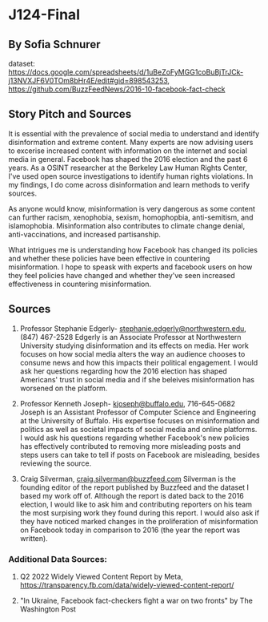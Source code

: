 # J124-Final
## By Sofia Schnurer

dataset: https://docs.google.com/spreadsheets/d/1uBeZoFyMGG1coBuBjTrJCk-j13NVXJF6V0TOm8bHr4E/edit#gid=898543253, https://github.com/BuzzFeedNews/2016-10-facebook-fact-check

## Story Pitch and Sources

It is essential with the prevalence of social media to understand and identify disinformation and extreme content. Many experts are now advising users to excerise increased content with information on the internet and social media in general. Facebook has shaped the 2016 election and the past 6 years. As a OSINT researcher at the Berkeley Law Human Rights Center, I've used open source investigations to identify human rights violations. In my findings, I do come across disinformation and learn methods to verify sources. 

As anyone would know, misinformation is very dangerous as some content can further racism, xenophobia, sexism, homophopbia, anti-semitism, and islamophobia. Misinformation also contributes to climate change denial, anti-vaccinations, and increased partisanship. 

What intrigues me is understanding how Facebook has changed its policies and whether these policies have been effective in countering misinformation. I hope to speask with experts and facebook users on how they feel policies have changed and whether they've seen increased effectiveness in countering misinformation. 

## Sources

1. Professor Stephanie Edgerly- stephanie.edgerly@northwestern.edu, (847) 467-2528
Edgerly is an Associate Professor at Northwestern University studying disinformation and its effects on media. Her work focuses on how social media alters the way an audience chooses to consume news and how this impacts their political engagement. I would ask her questions regarding how the 2016 election has shaped Americans' trust in social media and if she beleives misinformation has worsened on the platform. 

2. Professor Kenneth Joseph- kjoseph@buffalo.edu, 716-645-0682
Joseph is an Assistant Professor of Computer Science and Engineering at the University of Buffalo. His expertise focuses on misinformation and politics as well as societal impacts of social media and online platforms. I would ask his questions regarding whether Facebook's new policies has effectively contributed to removing more misleading posts and steps users can take to tell if posts on Facebook are misleading, besides reviewing the source. 

3. Craig Silverman, craig.silverman@buzzfeed.com
Silverman is the founding editor of the report published by Buzzfeed and the dataset I based my work off of. Although the report is dated back to the 2016 election, I would like to ask him and contributing reporters on his team the most surpising work they found during this report. I would also ask if they have noticed marked changes in the proliferation of misinformation on Facebook today in comparison to 2016 (the year the report was written). 

### Additional Data Sources: 

1. Q2 2022 Widely Viewed Content Report by Meta, https://transparency.fb.com/data/widely-viewed-content-report/

2. "In Ukraine, Facebook fact-checkers fight a war on two fronts" by The Washington Post
